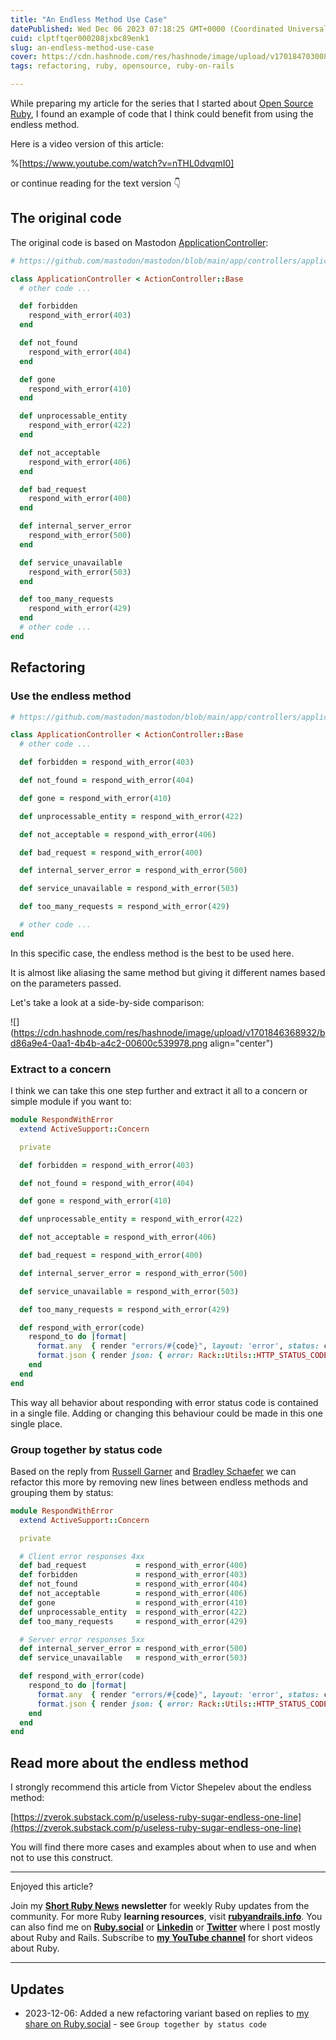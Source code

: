 ```yaml
---
title: "An Endless Method Use Case"
datePublished: Wed Dec 06 2023 07:18:25 GMT+0000 (Coordinated Universal Time)
cuid: clptftqer000208jxbc89enk1
slug: an-endless-method-use-case
cover: https://cdn.hashnode.com/res/hashnode/image/upload/v1701847030088/5f1a959f-772c-41c7-a1d9-31b0f2b3ac39.png
tags: refactoring, ruby, opensource, ruby-on-rails

---
```


While preparing my article for the series that I started about [Open Source Ruby](https://allaboutcoding.ghinda.com/series/open-source-ruby), I found an example of code that I think could benefit from using the endless method.

Here is a video version of this article:

%[https://www.youtube.com/watch?v=nTHL0dvqmI0] 

or continue reading for the text version 👇

## The original code

The original code is based on Mastodon [ApplicationController](https://github.com/mastodon/mastodon/blob/main/app/controllers/application_controller.rb#L3):

```ruby
# https://github.com/mastodon/mastodon/blob/main/app/controllers/application_controller.rb#L3

class ApplicationController < ActionController::Base
  # other code ...

  def forbidden
    respond_with_error(403)
  end

  def not_found
    respond_with_error(404)
  end

  def gone
    respond_with_error(410)
  end

  def unprocessable_entity
    respond_with_error(422)
  end

  def not_acceptable
    respond_with_error(406)
  end

  def bad_request
    respond_with_error(400)
  end

  def internal_server_error
    respond_with_error(500)
  end

  def service_unavailable
    respond_with_error(503)
  end

  def too_many_requests
    respond_with_error(429)
  end
  # other code ...
end
```

## Refactoring

### Use the endless method

```ruby
# https://github.com/mastodon/mastodon/blob/main/app/controllers/application_controller.rb#L3

class ApplicationController < ActionController::Base
  # other code ...

  def forbidden = respond_with_error(403)

  def not_found = respond_with_error(404)

  def gone = respond_with_error(410)

  def unprocessable_entity = respond_with_error(422)

  def not_acceptable = respond_with_error(406)

  def bad_request = respond_with_error(400)

  def internal_server_error = respond_with_error(500)

  def service_unavailable = respond_with_error(503)

  def too_many_requests = respond_with_error(429)

  # other code ...
end
```

In this specific case, the endless method is the best to be used here.

It is almost like aliasing the same method but giving it different names based on the parameters passed.

Let's take a look at a side-by-side comparison:

![](https://cdn.hashnode.com/res/hashnode/image/upload/v1701846368932/bd86a9e4-0aa1-4b4b-a4c2-00600c539978.png align="center")

### Extract to a concern

I think we can take this one step further and extract it all to a concern or simple module if you want to:

```ruby
module RespondWithError
  extend ActiveSupport::Concern

  private

  def forbidden = respond_with_error(403)

  def not_found = respond_with_error(404)

  def gone = respond_with_error(410)

  def unprocessable_entity = respond_with_error(422)

  def not_acceptable = respond_with_error(406)

  def bad_request = respond_with_error(400)

  def internal_server_error = respond_with_error(500)

  def service_unavailable = respond_with_error(503)

  def too_many_requests = respond_with_error(429)

  def respond_with_error(code)
    respond_to do |format|
      format.any  { render "errors/#{code}", layout: 'error', status: code, formats: [:html] }
      format.json { render json: { error: Rack::Utils::HTTP_STATUS_CODES[code] }, status: code }
    end
  end
end
```

This way all behavior about responding with error status code is contained in a single file. Adding or changing this behaviour could be made in this one single place.

### Group together by status code

Based on the reply from [Russell Garner](https://ruby.social/@rgarner@mastodon.social/111533461326388462) and [Bradley Schaefer](https://ruby.social/@soulcutter/111533488000059521) we can refactor this more by removing new lines between endless methods and grouping them by status:

```ruby
module RespondWithError
  extend ActiveSupport::Concern

  private

  # Client error responses 4xx
  def bad_request           = respond_with_error(400)
  def forbidden             = respond_with_error(403)
  def not_found             = respond_with_error(404)
  def not_acceptable        = respond_with_error(406)
  def gone                  = respond_with_error(410)
  def unprocessable_entity  = respond_with_error(422)
  def too_many_requests     = respond_with_error(429)

  # Server error responses 5xx
  def internal_server_error = respond_with_error(500)
  def service_unavailable   = respond_with_error(503)

  def respond_with_error(code)
    respond_to do |format|
      format.any  { render "errors/#{code}", layout: 'error', status: code, formats: [:html] }
      format.json { render json: { error: Rack::Utils::HTTP_STATUS_CODES[code] }, status: code }
    end
  end
end
```

## Read more about the endless method

I strongly recommend this article from Victor Shepelev about the endless method:

[https://zverok.substack.com/p/useless-ruby-sugar-endless-one-line](https://zverok.substack.com/p/useless-ruby-sugar-endless-one-line)

You will find there more cases and examples about when to use and when not to use this construct.

---

Enjoyed this article?

Join my [**Short Ruby News**](https://shortruby.com/) **newsletter** for weekly Ruby updates from the community. For more Ruby **learning resources**, visit [**rubyandrails.info**](http://rubyandrails.info). You can also find me on [**Ruby.social**](https://ruby.social/@lucian) or [**Linkedin**](https://linkedin.com/in/lucianghinda) or [**Twitter**](https://x.com/lucianghinda) where I post mostly about Ruby and Rails. Subscribe to [**my YouTube channel**](https://www.youtube.com/@shortruby) for short videos about Ruby.

---

## Updates

* 2023-12-06: Added a new refactoring variant based on replies to [my share on Ruby.social](https://ruby.social/@lucian/111533361426467938) - see `Group together by status code`